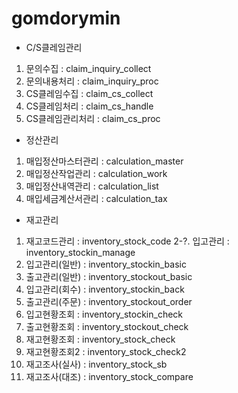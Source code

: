 # gomdorymin



- C/S클레임관리
1. 문의수집 : claim_inquiry_collect
2. 문의내용처리 : claim_inquiry_proc
3. CS클레임수집 : claim_cs_collect
4. CS클레임처리 : claim_cs_handle
5. CS클레임관리처리 : claim_cs_proc

- 정산관리
1. 매입정산마스터관리 : calculation_master
2. 매입정산작업관리 : calculation_work
3. 매입정산내역관리 : calculation_list
4. 매입세금계산서관리 : calculation_tax

- 재고관리
1. 재고코드관리 : inventory_stock_code
2-?. 입고관리 : inventory_stockin_manage
2. 입고관리(일반) : inventory_stockin_basic
3. 출고관리(일반) : inventory_stockout_basic
4. 입고관리(회수) : inventory_stockin_back
5. 출고관리(주문) : inventory_stockout_order
6. 입고현황조회 : inventory_stockin_check
7. 출고현황조회 : inventory_stockout_check
8. 재고현황조회 : inventory_stock_check
9. 재고현황조회2 : inventory_stock_check2
10. 재고조사(실사) : inventory_stock_sb
11. 재고조사(대조) : inventory_stock_compare

